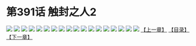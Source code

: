 # 第391话 触封之人2
![](https://s2.baozimh.com/scomic/sanyanxiaotianlu-samanhua/0/391-i5l2/1.jpg)
![](https://s2.baozimh.com/scomic/sanyanxiaotianlu-samanhua/0/391-i5l2/2.jpg)
![](https://s2.baozimh.com/scomic/sanyanxiaotianlu-samanhua/0/391-i5l2/3.jpg)
![](https://s2.baozimh.com/scomic/sanyanxiaotianlu-samanhua/0/391-i5l2/4.jpg)
![](https://s2.baozimh.com/scomic/sanyanxiaotianlu-samanhua/0/391-i5l2/5.jpg)
![](https://s2.baozimh.com/scomic/sanyanxiaotianlu-samanhua/0/391-i5l2/6.jpg)
![](https://s2.baozimh.com/scomic/sanyanxiaotianlu-samanhua/0/391-i5l2/7.jpg)
![](https://s2.baozimh.com/scomic/sanyanxiaotianlu-samanhua/0/391-i5l2/8.jpg)
![](https://s2.baozimh.com/scomic/sanyanxiaotianlu-samanhua/0/391-i5l2/9.jpg)
![](https://s2.baozimh.com/scomic/sanyanxiaotianlu-samanhua/0/391-i5l2/10.jpg)
![](https://s2.baozimh.com/scomic/sanyanxiaotianlu-samanhua/0/391-i5l2/11.jpg)
![](https://s2.baozimh.com/scomic/sanyanxiaotianlu-samanhua/0/391-i5l2/12.jpg)
![](https://s2.baozimh.com/scomic/sanyanxiaotianlu-samanhua/0/391-i5l2/13.jpg)
![](https://s2.baozimh.com/scomic/sanyanxiaotianlu-samanhua/0/391-i5l2/14.jpg)
![](https://s2.baozimh.com/scomic/sanyanxiaotianlu-samanhua/0/391-i5l2/15.jpg)
![](https://s2.baozimh.com/scomic/sanyanxiaotianlu-samanhua/0/391-i5l2/16.jpg)
![](https://s2.baozimh.com/scomic/sanyanxiaotianlu-samanhua/0/391-i5l2/17.jpg)
![](https://s2.baozimh.com/scomic/sanyanxiaotianlu-samanhua/0/391-i5l2/18.jpg)
[【上一章】](./391.md)
[【目录】](./README.md)
[【下一章】](./393.md)
